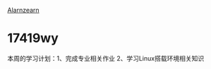 [Alarnzearn](https://github.com/Alarnearn) 
# 17419wy
本周的学习计划：1、完成专业相关作业
              2、学习Linux搭载环境相关知识
              
